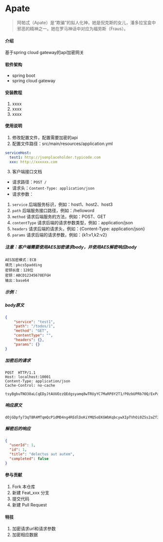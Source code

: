 # Apate 
> 阿帕忒（Apate）是“欺骗”的拟人化神，她是倪克斯的女儿，潘多拉宝盒中邪恶的精神之一。她在罗马神话中对应为福劳斯（Fraus）。

#### 介绍
基于spring cloud gateway的api加密网关

#### 软件架构
* spring boot
* spring cloud gateway

#### 安装教程

1.  xxxx
2.  xxxx
3.  xxxx

#### 使用说明

1.  修改配置文件，配置需要加密的api
2.  配置文件路径：src/main/resources/application.yml
```yaml
serviceHost:
  test1: http://jsonplaceholder.typicode.com
  xxx: http://xxxxxx.com
```
3. 客户端接口文档 
* 请求路径：`POST /`
* 请求头：`Content-Type: application/json`
* 请求参数：
1. `service`        后端服务标识，例如：host1、host2、host3
2. `path`           后端服务接口路径，例如：/helloword
3. `method`         请求后端服务的方法，例如：POST、GET
4. `contentType`    请求后端的请求参数类型，例如：application/json
5. `headers`        请求后端的请求头，例如：{Content-Type: application/json}
6. `params`         请求后端的请求参数，例如：{k1:v1,k2:v2}

##### 注意：客户端需要使用AES加密请求body，并使用AES解密响应body
```
AES加密模式：ECB
填充：pkcs5padding
密钥长度：128位
密钥：ABCD12345678EFGH
输出：base64
```
##### 示例：
##### body原文
```json
{
	"service": "test1",
	"path": "/todos/1",
	"method": "GET",
	"contentType": "",
	"headers": {},
	"params": {}
}
```
##### 加密后的请求
```
POST  HTTP/1.1
Host: localhost:10001
Content-Type: application/json
Cache-Control: no-cache

tsyBgbuTNO38aLCqEDyJtAUUOzzQEdgsyamq8wTRUyYC7MaRP8Y2T1/P0zbUPRb70Q/ExPabBw4xFTB8PCqH2N2/9aYiqy6gCpBD6Gdco8wtVz5Sncw6vosnFm1SA2PFS6S9XTljNayOzS24SpHZCSrsvvP5MyLUjQ6I2LgEXaM=
```
##### 响应原文
```
dOjGDpfy73qT8R4MTqmQcP1dMD4ng4REdlDoKiYMQ5oEKGWbKqbcywXIpTVhOi0ZSs2aZf3Xd++O+um9bSCfQOopyUU0wXGbuxJt8BnnkwGZOAfw4yxVd9bySIhDI97t
```
##### 解密后的响应
```json
{
  "userId": 1,
  "id": 1,
  "title": "delectus aut autem",
  "completed": false
}
```

#### 参与贡献

1.  Fork 本仓库
2.  新建 Feat_xxx 分支
3.  提交代码
4.  新建 Pull Request


#### 特技

1.  加密请求url和请求参数
2.  加密相应数据